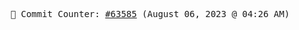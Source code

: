 <p align="center">
    <samp>
        📮 Commit Counter: <a href="https://github.com/Javascript-void0/Javascript-void0/commits/main">#63585</a> (August 06, 2023 @ 04:26 AM)
    </samp>
</p>